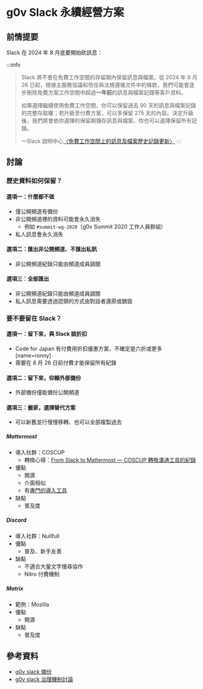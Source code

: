 # g0v Slack 永續經營方案

## 前情提要

Slack 在 2024 年 8 月底要開始砍訊息：

:::info
> Slack 將不會在免費工作空間的存留期內保留訊息與檔案。從 2024 年 8 月 26 日起，根據主服務協議和信任與法規遵循文件中的條款，我們可能會逐步刪除免費方案工作空間中超過**一年前**的訊息與檔案記錄等客戶資料。
>
> 如果選擇繼續使用免費工作空間，你可以保留過去 90 天的訊息與檔案記錄的完整存取權；若升級至付費方案，可以多保留 275 天的內容。決定升級後，我們將會依你選擇的保留期儲存訊息與檔案，你也可以選擇保留所有記錄。
>
> —Slack 說明中心[〈免費工作空間上的訊息及檔案歷史記錄更新〉](https://slack.com/intl/zh-tw/help/articles/29414264463635-%E5%85%8D%E8%B2%BB%E5%B7%A5%E4%BD%9C%E7%A9%BA%E9%96%93%E4%B8%8A%E7%9A%84%E8%A8%8A%E6%81%AF%E5%8F%8A%E6%AA%94%E6%A1%88%E6%AD%B7%E5%8F%B2%E8%A8%98%E9%8C%84%E6%9B%B4%E6%96%B0)
:::

## 討論

### 歷史資料如何保留？

#### 選項一：什麼都不做

- 僅公開頻道有備份
- 非公開頻道裡的資料可能會永久消失
    - 例如 `#summit-wg-2020`（g0v Summit 2020 工作人員群組）
- 私人訊息會永久消失

#### 選項二：匯出非公開頻道、不匯出私訊

- 非公開頻道紀錄只能由頻道成員調閱

#### 選項三：全部匯出

- 非公開頻道紀錄只能由頻道成員調閱
- 私人訊息需要透過認領的方式由對話者還原或銷毀

### 要不要留在 Slack？

#### 選項一：留下來，與 Slack 談折扣

- Code for Japan 有付費用折扣優惠方案，不確定是六折或更多 [name=ronny]
- 需要在 8 月 26 日前付費才能保留所有紀錄

#### 選項二：留下來，仰賴外部備份

- 外部備份僅能備份公開頻道

#### 選項三：搬家，選擇替代方案

- 可以新舊並行慢慢移轉、也可以全部複製過去

##### Mattermost
* 導入社群：COSCUP
    * 轉換心得：[From Slack to Mattermost — COSCUP 轉換溝通工具的紀錄](https://words.bobchao.net/from-slack-to-mattermost-coscup-%E8%BD%89%E6%8F%9B%E6%BA%9D%E9%80%9A%E5%B7%A5%E5%85%B7%E7%9A%84%E7%B4%80%E9%8C%84-1-56d40630e6c)
* 優點
    * 開源
    * 介面相似
    * 有[專門的導入工具](https://docs.mattermost.com/onboard/migrate-from-slack.html)
* 缺點
    * 普及度

##### Discord
* 導入社群：Nullfull
* 優點
    * 普及、新手友善
* 缺點
    * 不適合大量文字搜尋協作
    * Nitro 付費機制

##### Matrix
* 範例：Mozilla
* 優點
    * 開源
* 缺點
    * 普及度

## 參考資料

* [g0v slack 備份](/GI5vlh4_TRCXDH_bFb8jHQ)
* [g0v slack 治理機制討論](/rHe3Lfh_S3yhtRawnliSIg)

